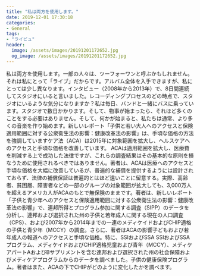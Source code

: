 ```yaml
---
title: "私は両方を使用します。"
date: 2019-12-01 17:30:18
categories:
- General
tags:
- "ライビュ"
header:
  image: /assets/images/20191201172652.jpg
  og_image: /assets/images/20191201172652.jpg
---
```


私は両方を使用します。一部の人々は、ツーフォーワンと呼ぶかもしれません。それは私にとって「ライブ」だからです。アルバム全体を入手できますが、私にとっては少し異なります。インタビュー（2008年から2013年）で、8日間連続してスタジオにいると言いました。レコーディングプロセスのどの時点で、スタジオにいるような気分になりますか？私は毎日、バンドと一緒にバスに乗っています。スタジオで数日かかります。そして、物事が始まったら、それほど多くのことをする必要はありません。そして、何かが始まると、私たちは通常、より多くの音楽を作り始めます。新しいレポート「子供と若い大人へのアクセスと保険適用範囲に対する公衆衛生法の影響：健康改革法の影響」は、手頃な価格の方法を強調していますケア法（ACA）は2015年に対象範囲を拡大し、ヘルスケアへのアクセスと手頃な価格を改善しています。 ACAは適用範囲を拡大し、医療費を削減する上で成功した法律ですが、これらの調査結果はその基本的な原則を損なうために使用されるべきではありません。著者は、ACAは医療へのアクセスと手頃な価格を大幅に改善しているが、普遍的な補償を提供するようには設計されておらず、法律の補償保証は普遍的とはほど遠いことに留意する。実際、高齢者、貧困層、障害者などの一部のグループの対象範囲が拡大しても、3,000万人を超えるアメリカ人がACAのもとで無保険のままです。著者は、新しいレポート「子供と青少年へのアクセスと保険適用範囲に対する公衆衛生法の影響：健康改革法の影響」で、連邦所得とプログラム参加に関する調査（SIPP）のデータを分析し、連邦および選択された州の子供と若年成人に関する現在の人口調査（CPS）、および2007年から2014年までの一連のメディケイドおよびCHIP適格の子供と青少年（MCCY）の調査。さらに、著者はACAの影響子どもおよび若年成人の報道へのアクセスと手頃な価格。特に、SSIおよびSSA SSIおよびSSAプログラム、メディケイドおよびCHIP適格児童および青年（MCCY）、メディケアパートAおよびBサプリメントを含む連邦および選択された州の社会保障およびメディケアプログラムからのデータを調べました。子供の健康保険プログラム。著者はまた、ACAの下でCHIPがどのように変化したかを調べます。
